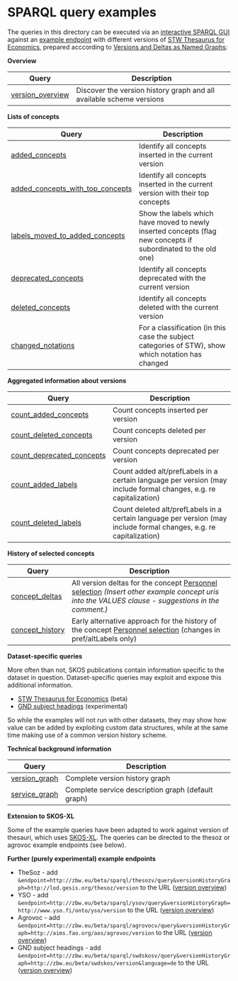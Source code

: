 SPARQL query examples
=====================

The queries in this directory can be executed via an [interactive SPARQL GUI](http://zbw.eu/labs/en/blog/publishing-sparql-queries-live) against an [example endpoint](http://zbw.eu/beta/sparql/stwv/query) with different versions of [STW Thesaurus for Economics](http://zbw.eu/stw), prepared acccording to [Versions and Deltas as Named Graphs](https://github.com/jneubert/skos-history/wiki/Versions-and-Deltas-as-Named-Graphs):

__Overview__

| Query | Description |
|-------|-------------|
| [version_overview](http://zbw.eu/beta/sparql-lab/?queryRef=https://api.github.com/repos/jneubert/skos-history/contents/sparql/version_overview.rq) | Discover the version history graph and all available scheme versions |

__Lists of concepts__

| Query | Description |
|-------|-------------|
[added_concepts](http://zbw.eu/beta/sparql-lab/?queryRef=https://api.github.com/repos/jneubert/skos-history/contents/sparql/added_concepts.rq) | Identify all concepts inserted in the current version
[added_concepts_with_top_concepts](http://zbw.eu/beta/sparql-lab/?queryRef=https://api.github.com/repos/jneubert/skos-history/contents/sparql/added_concepts_with_top_concepts.rq) | Identify all concepts inserted in the current version with their top concepts
[labels_moved_to_added_concepts](http://zbw.eu/beta/sparql-lab/?queryRef=https://api.github.com/repos/jneubert/skos-history/contents/sparql/labels_moved_to_added_concepts.rq) | Show the labels which have moved to newly inserted concepts (flag new concepts if subordinated to the old one)
[deprecated_concepts](http://zbw.eu/beta/sparql-lab/?queryRef=https://api.github.com/repos/jneubert/skos-history/contents/sparql/deprecated_concepts.rq)  | Identify all concepts deprecated with the current version
[deleted_concepts](http://zbw.eu/beta/sparql-lab/?queryRef=https://api.github.com/repos/jneubert/skos-history/contents/sparql/deleted_concepts.rq)  | Identify all concepts deleted with the current version
[changed_notations](http://zbw.eu/beta/sparql-lab/?queryRef=https://api.github.com/repos/jneubert/skos-history/contents/sparql/changed_notations.rq) | For a classification (in this case the subject categories of STW), show which notation has changed

__Aggregated information about versions__

| Query | Description |
|-------|-------------|
| [count_added_concepts](http://zbw.eu/beta/sparql-lab/?queryRef=https://api.github.com/repos/jneubert/skos-history/contents/sparql/count_added_concepts.rq) | Count concepts inserted per version |
| [count_deleted_concepts](http://zbw.eu/beta/sparql-lab/?queryRef=https://api.github.com/repos/jneubert/skos-history/contents/sparql/count_deleted_concepts.rq) | Count concepts deleted per version |
| [count_deprecated_concepts](http://zbw.eu/beta/sparql-lab/?queryRef=https://api.github.com/repos/jneubert/skos-history/contents/sparql/count_deprecated_concepts.rq) | Count concepts deprecated per version |
| [count_added_labels](http://zbw.eu/beta/sparql-lab/?queryRef=https://api.github.com/repos/jneubert/skos-history/contents/sparql/count_added_labels.rq) | Count added alt/prefLabels in a certain language per version (may include formal changes, e.g. re capitalization) |
| [count_deleted_labels](http://zbw.eu/beta/sparql-lab/?queryRef=https://api.github.com/repos/jneubert/skos-history/contents/sparql/count_deleted_labels.rq) | Count deleted alt/prefLabels in a certain language per version (may include formal changes, e.g. re capitalization) |

__History of selected concepts__

| Query | Description |
|-------|-------------|
| [concept_deltas](http://zbw.eu/beta/sparql-lab/?queryRef=https://api.github.com/repos/jneubert/skos-history/contents/sparql/concept_deltas.rq) | All version deltas for the concept [Personnel selection](http://zbw.eu/stw/descriptor/12571-4) _(Insert other example concept uris into the VALUES clause - suggestions in the comment.)_ |
| [concept_history](http://zbw.eu/beta/sparql-lab/?queryRef=https://api.github.com/repos/jneubert/skos-history/contents/sparql/concept_history.rq) | Early alternative approach for the history of the concept [Personnel selection](http://zbw.eu/stw/descriptor/12571-4) (changes in pref/altLabels only) |

__Dataset-specific queries__

More often than not, SKOS publications contain information specific to the dataset in question. Dataset-specific queries may exploit and expose this additional information.

- [STW Thesaurus for Economics](stw) (beta)
- [GND subject headings](swdskos) (experimental)

So while the examples will not run with other datasets, they may show how
value can be added by exploiting custom data structures, while at the same
time making use of a common version history scheme.

__Technical background information__

| Query | Description |
|-------|-------------|
| [version_graph](http://zbw.eu/beta/sparql-lab/?queryRef=https://api.github.com/repos/jneubert/skos-history/contents/sparql/version_graph.rq) | Complete version history graph |
| [service_graph](http://zbw.eu/beta/sparql-lab/?queryRef=https://api.github.com/repos/jneubert/skos-history/contents/sparql/service_graph.rq) | Complete service description graph (default graph) |

__Extension to SKOS-XL__

Some of the example queries have been adapted to work against version of thesauri, which uses [SKOS-XL](http://www.w3.org/TR/skos-reference/skos-xl.html). The queries can be directed to the thesoz or agrovoc example endpoints (see below).

__Further (purely experimental) example endpoints__

- TheSoz - add `&endpoint=http://zbw.eu/beta/sparql/thesozv/query&versionHistoryGraph=http://lod.gesis.org/thesoz/version` to the URL ([version overview](http://zbw.eu/beta/sparql-lab/?queryRef=https://api.github.com/repos/jneubert/skos-history/contents/sparql/version_overview.rq&endpoint=http://zbw.eu/beta/sparql/thesozv/query&versionHistoryGraph=http://lod.gesis.org/thesoz/version))
- YSO - add `&endpoint=http://zbw.eu/beta/sparql/ysov/query&versionHistoryGraph=http://www.yso.fi/onto/yso/version` to the URL ([version overview](http://zbw.eu/beta/sparql-lab/?queryRef=https://api.github.com/repos/jneubert/skos-history/contents/sparql/version_overview.rq&endpoint=http://zbw.eu/beta/sparql/ysov/query&versionHistoryGraph=http://www.yso.fi/onto/yso/version))
- Agrovoc - add `&endpoint=http://zbw.eu/beta/sparql/agrovocv/query&versionHistoryGraph=http://aims.fao.org/aos/agrovoc/version` to the URL ([version overview](http://zbw.eu/beta/sparql-lab/?queryRef=https://api.github.com/repos/jneubert/skos-history/contents/sparql/version_overview.rq&endpoint=http://zbw.eu/beta/sparql/agrovocv/query&versionHistoryGraph=http://aims.fao.org/aos/agrovoc/version))
- GND subject headings - add `&endpoint=http://zbw.eu/beta/sparql/swdskosv/query&versionHistoryGraph=http://zbw.eu/beta/swdskos/version&language=de` to the URL ([version overview](http://zbw.eu/beta/sparql-lab/?queryRef=https://api.github.com/repos/jneubert/skos-history/contents/sparql/version_overview.rq&endpoint=http://zbw.eu/beta/sparql/swdskosv/query&versionHistoryGraph=http://zbw.eu/beta/swdskos/version))

